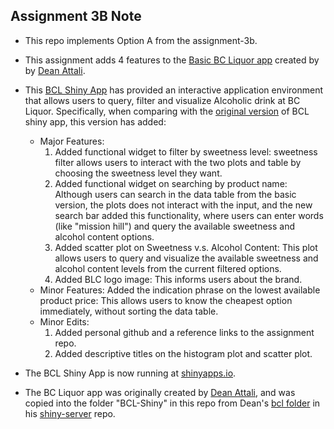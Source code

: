 ## Assignment 3B Note

+ This repo implements Option A from the assignment-3b.

+ This assignment adds 4 features to the [Basic BC Liquor app](https://github.com/daattali/shiny-server/tree/master/bcl) created by by [Dean Attali](deanattali.com).

+ This [BCL Shiny App](https://tianyizheng.shinyapps.io/bcl-shiny/) has provided an interactive application environment that allows users to query, filter and visualize Alcoholic drink at BC Liquor. 
  Specifically, when comparing with the [original version](https://github.com/daattali/shiny-server) of BCL shiny app, this version has added:
   - Major Features:
     1. Added functional widget to filter by sweetness level: sweetness filter allows users to interact with the two plots and table by choosing the sweetness level they want.
     2. Added functional widget on searching by product name: Although users can search in the data table from the basic version, the plots does not interact with the input, and the new search bar added this functionality, where users can enter words (like "mission hill") and query the available sweetness and alcohol content options.
     3. Added scatter plot on Sweetness v.s. Alcohol Content: This plot allows users to query and visualize the available sweetness and alcohol content levels from the current filtered options.
     4. Added BLC logo image: This informs users about the brand.
   - Minor Features: Added the indication phrase on the lowest available product price: This allows users to know the cheapest option immediately, without sorting the data table.
   - Minor Edits: 
     1. Added personal github and a reference links to the assignment repo.
     2. Added descriptive titles on the histogram plot and scatter plot.

+ The BCL Shiny App is now running at [shinyapps.io](https://tianyizheng.shinyapps.io/bcl-shiny/).

+ The BC Liquor app was originally created by [Dean Attali](deanattali.com), and was copied into the folder "BCL-Shiny" in this repo from Dean's [bcl folder](https://github.com/daattali/shiny-server/tree/master/bcl) in his [shiny-server](https://github.com/daattali/shiny-server) repo.


